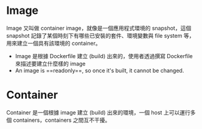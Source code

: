 # Image

Image 又叫做 container image，就像是一個應用程式環境的 snapshot，這個 snapshot 記錄了某個時刻下有哪些已安裝的套件、環境變數與 file system 等，用來建立一個具有該環境的 container。

- Image 是根據 Dockerfile 建立 (build) 出來的，使用者透過撰寫 Dockerfile 來描述要建立什麼樣的 image
- An image is ==readonly==, so once it's built, it cannot be changed.

# Container

Container 是一個根據 image 建立 (build) 出來的環境，一個 host 上可以運行多個 containers，containers 之間互不干擾。
